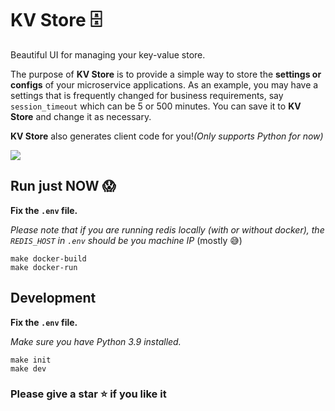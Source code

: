 # KV Store 🗄️

Beautiful UI for managing your key-value store.

The purpose of <strong>KV Store</strong> is to provide a simple way to store
the <strong>settings or configs</strong> of your microservice applications.
As an example, you may have a settings that is frequently changed for
business requirements, say <code>session_timeout</code> which can be 5 or 500
minutes. You can save it to <strong>KV Store</strong> and change it as
necessary.

<strong>KV Store</strong> also generates client code for you!<i>(Only supports Python for now)</i>
    
<img src="https://res.cloudinary.com/dvqpo7nkm/image/upload/v1632554472/projects/ezgif.com-gif-maker.gif">

## Run just NOW 😱

<strong>Fix the `.env` file.</strong>

<i>Please note that if you are running redis locally (with or without docker), the `REDIS_HOST` in `.env` should be you machine IP </i>(mostly 😅)

```
make docker-build
make docker-run
```

## Development
<strong>Fix the `.env` file.</strong>

<i>Make sure you have Python 3.9 installed.</i>

```
make init
make dev
```

### Please give a star ⭐ if you like it
